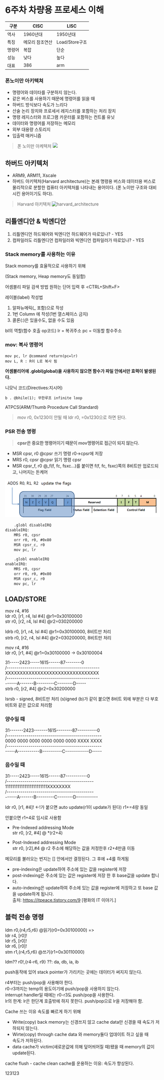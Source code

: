 # 6주차 차량용 프로세스 이해

구분|CISC|LISC
---|---|---
역사|1960년대|1950년대
특징|메모리 참조연산|Load/Store구조
명령어|복잡|단순
성능|낮다|높다
대표|386|arm

### 폰노이만 아키텍쳐
- 명령어와 데이타를 구분하지 않는다.
- 같은 버스를 사용하기 때문에 명령어를 읽을 때
- 하버드 방식보다 속도가 느리다
- 산술 논리 장치와 프로세서 레지스터를 포함하는 처리 장치
- 명령 레지스터와 프로그램 카운터를 포함하는 컨트롤 유닛
- 데이터와 명령어를 저장하는 메모리
- 외부 대용량 스토리지
- 입출력 매커니즘
  
>폰 노이만 아케텍처
![](./picture/von_neumann.png)

## 하버드 아키텍처
- ARM9, ARM11, Xscale  
- 하버드 아키텍처(Harvard architecture)는 본래 명령용 버스와 데이터용 버스로 물리적으로 분할한 컴퓨터 아키텍처를 나타내는 용어이다. (폰 노이만 구조와 대비시킨 용어이기도 하다).

>Harvard 아키텍처
![harvard_architecture](./picture/harvard_architecture.png)

## 리틀엔디안 & 빅엔디안

1. 리틀엔디언 하드웨어와 빅엔디언 하드웨어가 따로있나? - YES
2. 컴파일러도 리틀엔디언 컴파일러와 빅엔디언 컴파일러가 따로있나? - YES

### Stack memory를 사용하는 이유
Stack momory를 효율적으로 사용하기 위해

(Stack memory, Heap memory도 동일함)


어셈블리 파일 검색 방법
원하는 단어 입력 후
<CTRL+Shift+F>

레이블(label) 작성법

1. 알파뉴메릭(_ 포함)으로 작성
2. 1번 Column 에 작성(1번 열스페이스 금지)
3. 콜론(:)은 있을수도, 없을 수도 있음

bl의 역할(함수 호출 op코드)
lr = 복귀주소
pc = 이동할 함수주소

### mov: 복사 명령어
~~~
mov pc, lr @command return(pc=lr)  
mov L, R : R이 L로 복사 됨
~~~
<b>어셈블리어에 .globl(global)을 사용하지 않으면 함수가 파일 안에서만 효력이 발생된다.</b><br>

니모닉 코드(Directives:지시어)  
~~~
b . @bhile(1); 무한루프 infinite loop
~~~
ATPCS(ARM/Thumb Procedure Call Standard)

>mov r0, 0x1230이 안될 때 ldr r0, =0x1230으로 하면 된다.


### PSR 전송 명령
><b>cpsr은 중요한 명령어이기 때문이 mov명령어로 접근이 되지 않는다.</b><br>
- MSR cpsr, r0 @cpsr 쓰기 명령 r0->cpsr에 저장
- MRS r0, cpsr @cpsr 읽기 명령 cpsr
- MSR cpsr_f, r0 @_f(f, fc, fsxc...)를 붙이면 f(f, fc, fsxc)쪽의 8비트만 업로드되고, 나머지는 돈케어

![](./picture/condition_flag.png)


```
    .globl disableIRQ
disableIRQ:
    MRS r0, cpsr
    orr r0, r0, #0x80
    MSR cpsr_c, r0
    mov pc, lr

```
```
    .globl enableIRQ
enableIRQ:
    MRS r0, cpsr
    orr r0, r0, #0x80
    MSR cpsr_c, r0
    mov pc, lr
```

LOAD/STORE
---
mov r4, #16  
ldr r0, [r1, r4, lsl #4] @r1=0x30100000   
str r0, [r2, r4, lsl #4] @r2=030200000   

ldrb r0, [r1, r4, lsl #4] @r1=0x30100000, 8비트만 처리  
strb r0, [r2, r4, lsl #4] @r2=030200000, 8비트만 처리   

mov r4, #16  
ldr r0, [r1, #4] @r1=0x30100000 -> 0x30100004

31-----2423-----1615------87--------0  
/-----------------------------------------------  
XXXXXXXXXXXXXXXXXXXXXXXXXXXXXXXX  
/-----------------------------------------------  
------A-------B---------C--------D-----           
strb r0, [r2, #4] @r2=0x30200000

lsrsb - signed, 8비트만 처리
(s)igned (b)가 같이 붙으면 8비트 외에 부분은 다 부호비트와 같은 값으로 처리함
### 양수일 때
31-------2423-------1615--------87----------0  
/------------------------------------------------  
0000 0000 0000 0000 0000 0000 XXXX XXXX  
/------------------------------------------------  
-----A-----------B----------C------------D-----           

### 음수일 때
31-----2423-----1615------87-----------0  
/--------------------------------------------  
111111111111111111111111XXXXXXXX  
/--------------------------------------------  
------A-------B---------C--------D-----------           

ldr r0, [r1, #4]! <-!가 붙으면 auto update(r1이 update가 된다)
r1+=4랑 동일

안붙으면 r1+4로 임시로 사용함

- Pre-Indexed addressing Mode  
str r0, [r2, #4] @ *(r2+4)

- Post-Indexed addressing Mode  
str r0, [r2],#4 @ r2 주소에 해당하는 값을 저정한후 r2+4만큼 이동

메모리를 불러오는 번지는 [] 안에서만 결정된다.
그 후에 +4를 하게됨

- pre-indexing은 update하여 주소에 있는 값을 register에 저장  
- post-indexing은 주소에 있는 값은 register에 저장 한 후 base값을 update 합니다.  
- auto-indexing은 update하여 주소에 있는 값을 register에 저장하고 또 base 값을 update하게 됩니다.  
출처: https://itpeace.tistory.com/9 [평화의 IT 이야기.]


블럭 전송 명령
---
ldm r0,{r4,r5,r6} @읽기(r0=0x30100000) =>  
ldr r4, [r0]!  
ldr r5, [r0]!  
ldr r6, [r0]!  
stm r1,{r4,r5,r6} @쓰기(r1=0x30110000)


ldm?? r0!,{r4-r6, r9}
??: da, db, ia, ib

push동작에 있어 stack pointer가 가리키는 곳에는
데이터가 써지지 않는다.

r4부터는 push/pop을 사용해야 한다.  
r0-r3까지는 temp의 용도이기에 push/pop을 사용하지 않는다.  
interrupt handler일 때에는 r0-r3도 push/pop을 사용한다.  
lr의 한계: lr은 한단계 호출밖에 하지 못한다. push/pop으로 lr을 저장해야 함.

Cache 쓰는 이유 속도를 빠르게 하기 위해

- Write(copy) back
  memory는 신경쓰지 않고 cache data만 신경쓸 때
  속도가 저하되지 않는다.
- Wirte(copy) through
  cache data 와 memory둘다 업데이트 하고 싶을 때  
  속도가 저하된다.
- data cache가 victim(새로운값에 의해 덮어씌어질 때)됐을 때
  memory의 값이 update된다.

cache flush - cache clean
cache를 운용하는 이유: 속도가 향상된다.

123123
